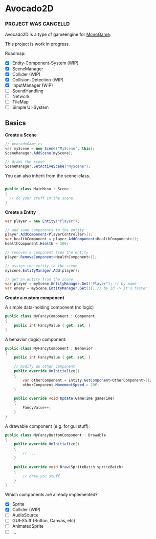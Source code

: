 # Avocado2D

### PROJECT WAS CANCELLD

Avocado2D is a type of gameengine for [MonoGame](http://www.monogame.net/).

This project is work in progress.

Roadmap:
- [x] Entity-Component-System (WIP)
- [x] SceneManager
- [x] Collider (WIP)
- [x] Collision-Detection  (WIP)
- [x] InputManager (WIP)
- [ ] SoundHandling
- [ ] Network
- [ ] TileMap
- [ ] Simple UI-System

## Basics

**Create a Scene**
```csharp
// AvocadoGame.cs
var myScene = new Scene("MyScene", this);
SceneManager.AddScene(myScene);

// draws the scene
SceneManager.SetActiveScene("MyScene");
```
You can also inherit from the scene-class.
```csharp

public class MainMenu : Scene
{
  // do your stuff in the scene.
}

```


**Create a Entity**

```csharp
var player = new Entity("Player");

// add some components to the entity 
player.AddComponent<PlayerController>();
var healthComponent = player.AddComponent<HealthComponent>();
healthComponent.Health = 100;

// removes a component from the entity
player.RemoveComponent<HealthComponent>();

// assign the entity to the scene
myScene.EntityManager.Add(player);

// get an entity from the scene
var player = myScene.EntityManager.Get("Player"); // by name
var enemy = myScene.EntityManager.Get(1); // by id -> it's faster

```

**Create a custom component**

A simple data-holding component (no logic)
```csharp
public class MyFancyComponent : Component
{
    public int FancyValue { get; set; }
}

```

A behavior (logic) component:
```csharp
public class MyFancyComponent : Behavior
{
    public int FancyValue { get; set; }
    
    // modify an other component
    public override OnInitialize()
    {
        var otherComponent = Entity.GetComponent<OtherComponent>();
        otherComponent.MovementSpeed = 20f;
    }
    
    public override void Update(GameTime gameTime)
    {
        FancyValue++;
    }
}

```

A drawable component (e.g. for gui stuff):
```csharp
public class MyFancyButtonComponent : Drawable
{
    public override OnInitialize()
    {
        // ... 
    }
    
    public override void Draw(SpriteBatch spriteBatch)
    {
        // draw you stuff
    }
}

```

Which components are already implemented?
- [x] Sprite
- [x] Collider (WIP)
- [ ] AudioSource
- [ ] GUI-Stuff (Button, Canvas, etc)
- [ ] AnimatedSprite
- [ ] ...
